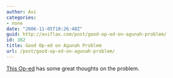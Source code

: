 ```yaml
---
author: Avi
categories:
- none
date: "2006-11-05T10:26:48Z"
guid: http://aviflax.com/post/good-op-ed-on-agunah-problem/
id: 382
title: Good Op-ed on Agunah Problem
url: /post/good-op-ed-on-agunah-problem/
---
```

[This Op-ed](http://www.jpost.com/servlet/Satellite?cid=1162378319817&pagename=JPost%2FJPArticle%2FPrinter) has some great thoughts on the problem.